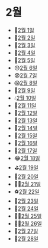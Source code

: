 # 2월

- 🥪[2월 1일](2.1.md)
- 🏏[2월 2일](2.2.md)
- 🏈[2월 3일](2.3.md)
- 💃[2월 4일](2.4.md)
- 🎒[2월 5일](2.5.md)
- 😓[2월 6일](2.6.md)
- 😨[2월 7일](2.7.md)
- 😱[2월 8일](2.8.md)
- 🍼[2월 9일](2.9.md)
- 💧[2월 10일](2.10.md)
- 🌊[2월 11일](2.11.md)
- 🥽[2월 12일](2.12.md)
- 👕[2월 13일](2.13.md)
- 🧤[2월 14일](2.14.md)
- 👮[2월 15일](2.15.md)
- 🧒[2월 16일](2.16.md)
- 👀[2월 17일](2.17.md)
- 😂[2월 18일](2.18.md)
- ⛳[2월 19일](2.19.md)
- 🥌[2월 20일](2.20.md)
- 🏃‍♀️[2월 21일](2.21.md)
- ⚽[2월 22일](2.22.md)
- 👖[2월 23일](2.23.md)
- 🥽[2월 24일](2.24.md)
- 👩‍💻[2월 25일](2.25.md)
- 👱‍♀️[2월 26일](2.26.md)
- 🥙[2월 27일](2.27.md)
- 🧆[2월 28일](2.28.md)
